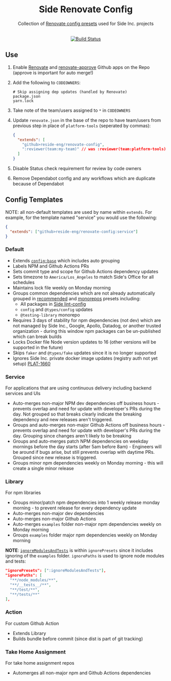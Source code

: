 <div align="center">
    <h1>Side Renovate Config</h1>
    <div>Collection of <a href="https://docs.renovatebot.com/config-presets/">Renovate config presets</a> used for Side Inc. projects</div>
    </br>
</div>

<div align="center">

[![Build Status][build-status-image]][build-status-url]

</div>

## Use

1. Enable [Renovate](https://github.com/renovatebot/renovate) and [renovate-approve](https://github.com/renovatebot/renovate-approve-bot) Github apps on the Repo (approve is important for auto merge!)
1. Add the following to `CODEOWNERS`:

   ```
   # Skip assigning dep updates (handled by Renovate)
   package.json
   yarn.lock
   ```

1. Take note of the team/users assigned to `*` in `CODEOWNERS`
1. Update `renovate.json` in the base of the repo to have team/users from previous step in place of `platform-tools` (seperated by commas):

   ```json
   {
     "extends": [
       "github>reside-eng/renovate-config",
       ":reviewer(team:my-team)" // was :reviewer(team:platform-tools)
     ]
   }
   ```

1. Disable Status check requirement for review by code owners
1. Remove Dependabot config and any workflows which are duplicate because of Dependabot

## Config Templates

NOTE: all non-default templates are used by name within `extends`. For example, for the template named "service" you would use the following:

```json
{
  "extends": ["github>reside-eng/renovate-config:service"]
}
```

### Default

- Extends [`config:base`](https://docs.renovatebot.com/presets-config/#configbase) which includes auto grouping
- Labels NPM and Github Actions PRs
- Sets commit type and scope for Github Actions dependency updates
- Sets timezone to `America/Los_Angeles` to match Side's Office for all schedules
- Maintains lock file weekly on Monday morning
- Groups common dependencies which are not already automatically grouped in [recommended](https://docs.renovatebot.com/presets-group/#grouprecommended) and [monorepos](https://docs.renovatebot.com/presets-group/#groupmonorepos) presets including:
  - All packages in [Side lint-config](https://github.com/reside-eng/lint-config)
  - `config` and `@types/config` updates
  - `@testing-library` monorepo
- Requires 3 days of stability for npm dependencies (not dev) which are not managed by Side Inc., Google, Apollo, Datadog, or another trusted organization - during this window npm packages can be un-published which can break builds
- Locks Docker file Node version updates to 16 (other versions will be supported in the future)
- Skips `faker` and `@types/fake` updates since it is no longer supported
- Ignores Side Inc. private docker image updates (registry auth not yet setup) [PLAT-1660](https://residenetwork.atlassian.net/browse/PLAT-1660)

### Service

For applications that are using continuous delivery including backend services and UIs

- Auto-merges non-major NPM dev dependencies off business hours - prevents overlap and need for update with developer's PRs during the day. Not grouped so that breaks clearly indicate the breaking dependency and new releases aren't triggered.
- Groups and auto-merges non-major Github Actions off business hours - prevents overlap and need for update with developer's PRs during the day. Grouping since changes aren't likely to be breaking
- Groups and auto-merges patch NPM dependencies on weekday mornings before the day starts (after 5am before 8am) - Engineers will be around if bugs arise, but still prevents overlap with daytime PRs. Grouped since new release is triggered.
- Groups minor npm dependencies weekly on Monday morning - this will create a single minor release

### Library

For npm libraries

- Groups minor/patch npm dependencies into 1 weekly release monday morning - to prevent release for every dependency update
- Auto-merges non-major dev dependencies
- Auto-merges non-major Github Actions
- Auto-merges `examples` folder non-major npm dependencies weekly on Monday morning
- Groups `examples` folder major npm dependencies weekly on Monday morning

**NOTE**: [`ignoreModulesAndTests`](https://docs.renovatebot.com/presets-default/#ignoremodulesandtests) is within `ignorePresets` since it includes ignoring of the `examples` folder. `ignorePaths` is used to ignore node modules and tests:

```json
"ignorePresets": [":ignoreModulesAndTests"],
"ignorePaths": [
  "**/node_modules/**",
  "**/__tests__/**",
  "**/test/**",
  "**/tests/**"
],
```

### Action

For custom Github Action

- Extends Library
- Builds bundle before commit (since dist is part of git tracking)

### Take Home Assignment

For take home assignment repos

- Automerges all non-major npm and Github Actions dependencies

[build-status-image]: https://img.shields.io/github/workflow/status/reside-eng/renovate-config/Verify?style=flat-square
[build-status-url]: https://github.com/reside-eng/renovate-config/actions
